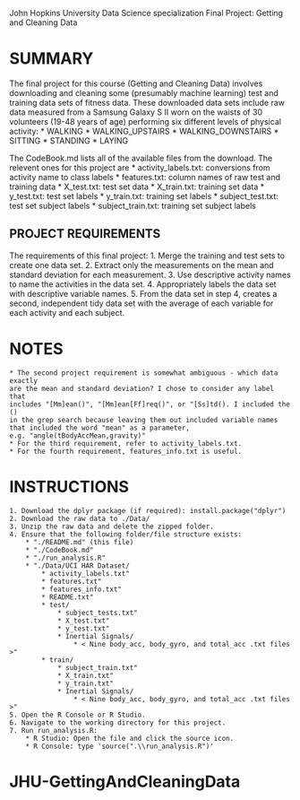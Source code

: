 John Hopkins University Data Science specialization
Final Project: Getting and Cleaning Data

# SUMMARY
The final project for this course (Getting and Cleaning Data) involves
downloading and cleaning some (presumably machine learning) test and training
data sets of fitness data. These downloaded data sets include raw data measured
from a Samsung Galaxy S II worn on the waists of 30 volunteers (19-48 years of 
age) performing six different levels of physical activity:
    * WALKING
    * WALKING_UPSTAIRS
    * WALKING_DOWNSTAIRS
    * SITTING
    * STANDING
    * LAYING
  
The CodeBook.md lists all of the available files from the download. The 
relevent ones for this project are
    * activity_labels.txt: conversions from activity name to class labels
    * features.txt: column names of raw test and training data
    * X_test.txt: test set data
    * X_train.txt: training set data
    * y_test.txt: test set labels
    * y_train.txt: training set labels
    * subject_test.txt: test set subject labels
    * subject_train.txt: training set subject labels
  
## PROJECT REQUIREMENTS
The requirements of this final project:
    1. Merge the training and test sets to create one data set.
    2. Extract only the measurements on the mean and standard deviation for each 
    measurement.
    3. Use descriptive activity names to name the activities in the data set.
    4. Appropriately labels the data set with descriptive variable names.
    5. From the data set in step 4, creates a second, independent tidy data set 
    with the average of each variable for each activity and each subject.

# NOTES
    * The second project requirement is somewhat ambiguous - which data exactly
    are the mean and standard deviation? I chose to consider any label that
    includes "[Mm]ean()", "[Mm]ean[Ff]req()", or "[Ss]td(). I included the ()
    in the grep search because leaving them out included variable names
    that included the word "mean" as a parameter, 
    e.g. "angle(tBodyAccMean,gravity)"
    * For the third requirement, refer to activity_labels.txt.
    * For the fourth requirement, features_info.txt is useful.

# INSTRUCTIONS
    1. Download the dplyr package (if required): install.package("dplyr")
    2. Download the raw data to ./Data/
    3. Unzip the raw data and delete the zipped folder.
    4. Ensure that the following folder/file structure exists:
        * "./README.md" (this file)
        * "./CodeBook.md"
        * "./run_analysis.R"
        * "./Data/UCI HAR Dataset/
            * activity_labels.txt"
            * features.txt"
            * features_info.txt"
            * README.txt"
            * test/
                * subject_tests.txt"
                * X_test.txt"
                * y_test.txt"
                * Inertial Signals/
                    * < Nine body_acc, body_gyro, and total_acc .txt files >"
            * train/
                * subject_train.txt"
                * X_train.txt"
                * y_train.txt"
                * Inertial Signals/ 
                    * < Nine body_acc, body_gyro, and total_acc .txt files >"
    5. Open the R Console or R Studio.
    6. Navigate to the working directory for this project.
    7. Run run_analysis.R:
        * R Studio: Open the file and click the source icon.
        * R Console: type 'source(".\\run_analysis.R")'
# JHU-GettingAndCleaningData
